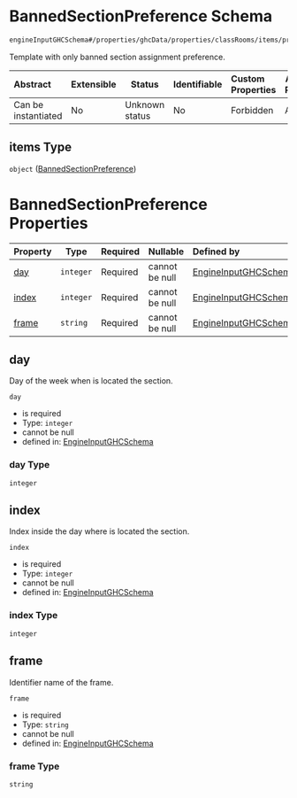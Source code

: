 # BannedSectionPreference Schema

```txt
engineInputGHCSchema#/properties/ghcData/properties/classRooms/items/properties/frameTemplate/items
```

Template with only banned section assignment preference.


| Abstract            | Extensible | Status         | Identifiable | Custom Properties | Additional Properties | Access Restrictions | Defined In                                                         |
| :------------------ | ---------- | -------------- | ------------ | :---------------- | --------------------- | ------------------- | ------------------------------------------------------------------ |
| Can be instantiated | No         | Unknown status | No           | Forbidden         | Allowed               | none                | [ghc.schema.json\*](../out/ghc.schema.json "open original schema") |

## items Type

`object` ([BannedSectionPreference](ghc-properties-ghcdata-properties-classrooms-classroom-properties-bannedframetemplate-bannedsectionpreference.md))

# BannedSectionPreference Properties

| Property        | Type      | Required | Nullable       | Defined by                                                                                                                                                                                                                                                                       |
| :-------------- | --------- | -------- | -------------- | :------------------------------------------------------------------------------------------------------------------------------------------------------------------------------------------------------------------------------------------------------------------------------- |
| [day](#day)     | `integer` | Required | cannot be null | [EngineInputGHCSchema](ghc-properties-ghcdata-properties-classrooms-classroom-properties-bannedframetemplate-bannedsectionpreference-properties-day.md "engineInputGHCSchema#/properties/ghcData/properties/classRooms/items/properties/frameTemplate/items/properties/day")     |
| [index](#index) | `integer` | Required | cannot be null | [EngineInputGHCSchema](ghc-properties-ghcdata-properties-classrooms-classroom-properties-bannedframetemplate-bannedsectionpreference-properties-index.md "engineInputGHCSchema#/properties/ghcData/properties/classRooms/items/properties/frameTemplate/items/properties/index") |
| [frame](#frame) | `string`  | Required | cannot be null | [EngineInputGHCSchema](ghc-properties-ghcdata-properties-classrooms-classroom-properties-bannedframetemplate-bannedsectionpreference-properties-frame.md "engineInputGHCSchema#/properties/ghcData/properties/classRooms/items/properties/frameTemplate/items/properties/frame") |

## day

Day of the week when is located the section.


`day`

-   is required
-   Type: `integer`
-   cannot be null
-   defined in: [EngineInputGHCSchema](ghc-properties-ghcdata-properties-classrooms-classroom-properties-bannedframetemplate-bannedsectionpreference-properties-day.md "engineInputGHCSchema#/properties/ghcData/properties/classRooms/items/properties/frameTemplate/items/properties/day")

### day Type

`integer`

## index

Index inside the day where is located the section.


`index`

-   is required
-   Type: `integer`
-   cannot be null
-   defined in: [EngineInputGHCSchema](ghc-properties-ghcdata-properties-classrooms-classroom-properties-bannedframetemplate-bannedsectionpreference-properties-index.md "engineInputGHCSchema#/properties/ghcData/properties/classRooms/items/properties/frameTemplate/items/properties/index")

### index Type

`integer`

## frame

Identifier name of the frame.


`frame`

-   is required
-   Type: `string`
-   cannot be null
-   defined in: [EngineInputGHCSchema](ghc-properties-ghcdata-properties-classrooms-classroom-properties-bannedframetemplate-bannedsectionpreference-properties-frame.md "engineInputGHCSchema#/properties/ghcData/properties/classRooms/items/properties/frameTemplate/items/properties/frame")

### frame Type

`string`
